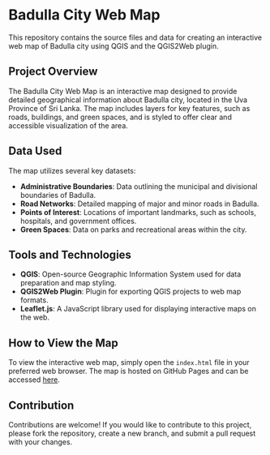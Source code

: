 # Badulla City Web Map

This repository contains the source files and data for creating an interactive web map of Badulla city using QGIS and the QGIS2Web plugin.

## Project Overview

The Badulla City Web Map is an interactive map designed to provide detailed geographical information about Badulla city, located in the Uva Province of Sri Lanka. The map includes layers for key features, such as roads, buildings, and green spaces, and is styled to offer clear and accessible visualization of the area.

## Data Used

The map utilizes several key datasets:

- **Administrative Boundaries**: Data outlining the municipal and divisional boundaries of Badulla.
- **Road Networks**: Detailed mapping of major and minor roads in Badulla.
- **Points of Interest**: Locations of important landmarks, such as schools, hospitals, and government offices.
- **Green Spaces**: Data on parks and recreational areas within the city.

## Tools and Technologies

- **QGIS**: Open-source Geographic Information System used for data preparation and map styling.
- **QGIS2Web Plugin**: Plugin for exporting QGIS projects to web map formats.
- **Leaflet.js**: A JavaScript library used for displaying interactive maps on the web.

## How to View the Map

To view the interactive web map, simply open the `index.html` file in your preferred web browser. The map is hosted on GitHub Pages and can be accessed [here](#).

## Contribution

Contributions are welcome! If you would like to contribute to this project, please fork the repository, create a new branch, and submit a pull request with your changes.
